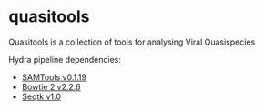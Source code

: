quasitools
==========

Quasitools is a collection of tools for analysing Viral Quasispecies

Hydra pipeline dependencies:
* [SAMTools v0.1.19](http://sourceforge.net/projects/samtools/files/samtools/0.1.19/)
* [Bowtie 2 v2.2.6](http://bowtie-bio.sourceforge.net/bowtie2/manual.shtml)
* [Seqtk v1.0](https://github.com/lh3/seqtk/tree/master)
